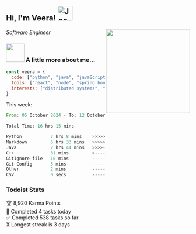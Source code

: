 <h2> Hi, I'm Veera! <img src="https://raw.githubusercontent.com/Tarikul-Islam-Anik/Animated-Fluent-Emojis/master/Emojis/Activities/Jack-O-Lantern.png" alt="Jack-O-Lantern" width="40" height="40" /></h2>
<img align='right' src="https://user-images.githubusercontent.com/74038190/213911110-aedbef38-a29f-4b6b-a65c-11608b4f75a5.gif" width="230">
<p><em>Software Engineer</em></p>


### <img src="https://user-images.githubusercontent.com/74038190/216656963-09118229-8a9e-4af0-910c-c37f35f2e210.gif" width="50"> A little more about me...  

```javascript
const veera = {
  code: ["python", "java", "javaScript", "typeScript", "c++"],
  tools: ["react", "node", "spring boot", "docker", "next.JS", "aws"],
  interests: ["distributed systems", "enterprise software", "parallel computing", "cloud computing", "machine learning", "AI"]
}
```
This week:
<!--START_SECTION:waka-->

```rust
From: 05 October 2024 - To: 12 October 2024

Total Time: 16 hrs 15 mins

Python           7 hrs 8 mins    >>>>>>>>>>>--------------   43.80 %
Markdown         5 hrs 33 mins   >>>>>>>>>----------------   34.10 %
Java             2 hrs 44 mins   >>>>---------------------   16.85 %
C++              31 mins         >------------------------   03.23 %
GitIgnore file   10 mins         -------------------------   01.12 %
Git Config       5 mins          -------------------------   00.57 %
Other            2 mins          -------------------------   00.26 %
CSV              0 secs          -------------------------   00.07 %
```

<!--END_SECTION:waka-->


### Todoist Stats

<!-- TODO-IST:START -->
🏆  8,920 Karma Points           
🌸  Completed 4 tasks today           
✅  Completed 538 tasks so far           
⏳  Longest streak is 3 days
<!-- TODO-IST:END -->
<!--
Profile views:
[![](https://visitcount.itsvg.in/api?id=veeravivekt&label=Profile%20Views&color=1&icon=2&pretty=false)](https://visitcount.itsvg.in)
-->
